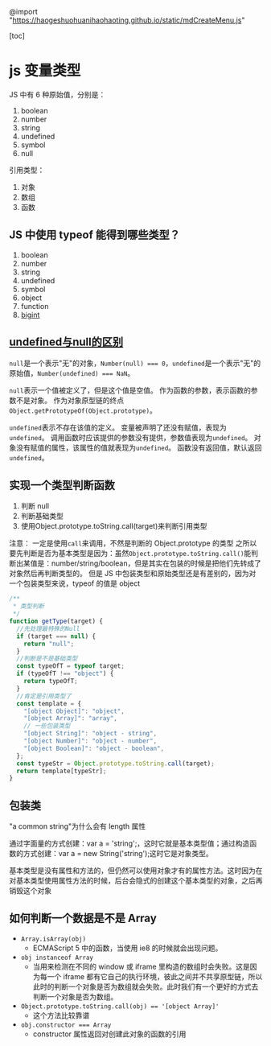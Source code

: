 @import "https://haogeshuohuanihaohaoting.github.io/static/mdCreateMenu.js"

[toc]

# js 变量类型

JS 中有 6 种原始值，分别是：

1. boolean
2. number
3. string
4. undefined
5. symbol
6. null

引用类型：

1. 对象
2. 数组
3. 函数

## JS 中使用 typeof 能得到哪些类型？

1. boolean
2. number
3. string
4. undefined
5. symbol
6. object
7. function
8. [bigint](https://developer.mozilla.org/en-US/docs/Web/JavaScript/Reference/Global_Objects/BigInt)

## [undefined与null的区别](https://cloud.tencent.com/developer/article/1688243)

`null`是一个表示"无"的对象，`Number(null) === 0`，`undefined`是一个表示"无"的原始值，`Number(undefined) === NaN`。

`null`表示一个值被定义了，但是这个值是空值。 
作为函数的参数，表示函数的参数不是对象。
作为对象原型链的终点`Object.getPrototypeOf(Object.prototype)`。

`undefined`表示不存在该值的定义。 
变量被声明了还没有赋值，表现为`undefined`。
调用函数时应该提供的参数没有提供，参数值表现为`undefined`。
对象没有赋值的属性，该属性的值就表现为`undefined`。
函数没有返回值，默认返回`undefined`。

## 实现一个类型判断函数

1. 判断 null
2. 判断基础类型
3. 使用Object.prototype.toString.call(target)来判断引用类型

注意： 一定是使用`call`来调用，不然是判断的 Object.prototype 的类型 之所以要先判断是否为基本类型是因为：虽然`Object.prototype.toString.call()`能判断出某值是：number/string/boolean，但是其实在包装的时候是把他们先转成了对象然后再判断类型的。 但是 JS 中包装类型和原始类型还是有差别的，因为对一个包装类型来说，typeof 的值是 object

```js
/**
 * 类型判断
 */
function getType(target) {
  //先处理最特殊的Null
  if (target === null) {
    return "null";
  }
  //判断是不是基础类型
  const typeOfT = typeof target;
  if (typeOfT !== "object") {
    return typeOfT;
  }
  //肯定是引用类型了
  const template = {
    "[object Object]": "object",
    "[object Array]": "array",
    // 一些包装类型
    "[object String]": "object - string",
    "[object Number]": "object - number",
    "[object Boolean]": "object - boolean",
  };
  const typeStr = Object.prototype.toString.call(target);
  return template[typeStr];
}
```

## 包装类

"a common string"为什么会有 length 属性

通过字面量的方式创建：var a = 'string';，这时它就是基本类型值；通过构造函数的方式创建：var a = new String('string');这时它是对象类型。

基本类型是没有属性和方法的，但仍然可以使用对象才有的属性方法。这时因为在对基本类型使用属性方法的时候，后台会隐式的创建这个基本类型的对象，之后再销毁这个对象

## 如何判断一个数据是不是 Array

- `Array.isArray(obj)`
  - ECMAScript 5 中的函数，当使用 ie8 的时候就会出现问题。
- `obj instanceof Array`
  - 当用来检测在不同的 window 或 iframe 里构造的数组时会失败。这是因为每一个 iframe 都有它自己的执行环境，彼此之间并不共享原型链，所以此时的判断一个对象是否为数组就会失败。此时我们有一个更好的方式去判断一个对象是否为数组。
- `Object.prototype.toString.call(obj) == '[object Array]'`
  - 这个方法比较靠谱
- `obj.constructor === Array`
  - constructor 属性返回对创建此对象的函数的引用